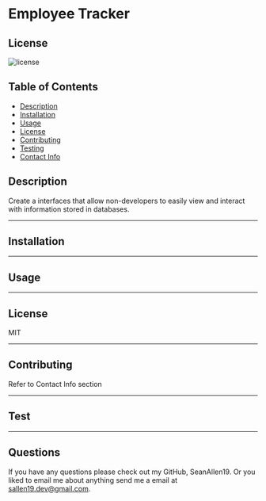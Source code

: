 # Employee Tracker
  ## License
  ![license](https://img.shields.io/badge/MIT-This%20is%20under%20the%20MIT%20License-red)

  ## Table of Contents
  - [Description](#Description)
  - [Installation](#Installation)
  - [Usage](#Usage)
  - [License](#License)
  - [Contributing](#Contributing)
  - [Testing](#Testing)
  - [Contact Info](#Contact-Info)
  
  
  ## Description

   Create a interfaces that allow non-developers to easily view and interact with information stored in databases. 

  ---

  ## Installation

  

  ---

  ## Usage

  

  ---

  ## License

  MIT

  ---  

  ## Contributing

  Refer to Contact Info section

  ---

  ## Test

  

  ---

  ## Questions

  If you have any questions please check out my GitHub, SeanAllen19.
  Or you liked to email me about anything send me a email at sallen19.dev@gmail.com.
  